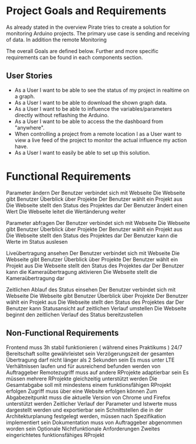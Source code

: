 # Project Goals and Requirements

As already stated in the overview Pirate tries to create a solution for monitoring Arduino projects.
The primary use case is sending and receiving of data. In addition the remote Monitoring 

The overall Goals are defined below. Further and more specific requirements can be found in each components section.

## User Stories
* As a User I want to be able to see the status of my project in realtime on a graph.
* As a User I want to be able to download the shown graph data.
* As a User I want to be able to influence the variables/parameters directly without reflashing the Arduino.
* As a User I want to be able to access the the dashboard from "anywhere".
* When controlling a project from a remote location I as a User want to view a live feed of the project to monitor the actual influence my action have.
* As a User I want to easily be able to set up this solution.

# Functional Requirements

Parameter ändern
Der Benutzer verbindet sich mit Webseite
Die Webseite gibt Benutzer Überblick über Projekte
Der Benutzer wählt ein Projekt aus
Die Webseite stellt den Status des Projektes dar
Der Benutzer ändert einen Wert
Die Webseite leitet die Wertänderung weiter

Parameter abfragen
Der Benutzer verbindet sich mit Webseite
Die Webseite gibt Benutzer Überblick über Projekte
Der Benutzer wählt ein Projekt aus
Die Webseite stellt den Status des Projektes dar
Der Benutzer kann die Werte im Status auslesen

Liveübertragung ansehen
Der Benutzer verbindet sich mit Webseite
Die Webseite gibt Benutzer Überblick über Projekte
Der Benutzer wählt ein Projekt aus
Die Webseite stellt den Status des Projektes dar
Der Benutzer kann die Kameraübertragung aktivieren
Die Webseite stellt die Kameraübertragung dar

Zeitlichen Ablauf des Status einsehen
Der Benutzer verbindet sich mit Webseite
Die Webseite gibt Benutzer Überblick über Projekte
Der Benutzer wählt ein Projekt aus
Die Webseite stellt den Status des Projektes dar
Der Benutzer kann Statusansicht auf zeitlichen Verlauf umstellen
Die Webseite beginnt den zeitlichen Verlauf des Status bereitzustellen

## Non-Functional Requirements
Frontend muss 3h stabil funktionieren ( während eines Praktikums )
24/7 Bereitschaft sollte gewährleistet sein
Verzögerungszeit der gesamten Übertragung darf nicht länger als 2 Sekunden sein
Es muss unter LTE Verhältnissen laufen und für ausreichend befunden werden von Auftraggeber
Remotezugriff muss auf andere RProjekte adaptierbar sein
Es müssen mehrere RProjekte gleichzeitig unterstützt werden
Die Gesamtabgabe soll mit mindestens einem funktionsfähigen RProjekt erfolgen
Zugriff muss über eine Website erfolgen können
Zum Abgabezeitpunkt muss die aktuelle Version von Chrome und Firefox unterstützt werden
Zeitlicher Verlauf der Parameter und Istwerte muss dargestellt werden und exportierbar sein
Schnittstellen die in der Architekturplanung festgelegt werden, müssen nach Spezifikation implementiert sein
Dokumentation muss von Auftraggeber abgenommen worden sein
Optionale Nichtfunktionale Anforderungen
Zweites eingerichtetes funktionsfähiges RProjekt


<!-- perhaps a "solutions" section where links to how we solved the problems are linked? -->
